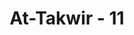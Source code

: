 ---
title: "At-Takwir - 11"
no: 11
arabic_no: ١١
ayah: وَاِذَا السَّمَاۤءُ كُشِطَتْۖ
translation: "dan apabila langit dilenyapkan, "
tafsir: "Dan apabila langit dilenyapkan karena kehancuran planet-planet yang ada di dalamnya. Langit yang begitu luas dapat dilipat seperti melipat kertas. Firman Allah:\n\n(Ingatlah) pada hari langit Kami gulung seperti menggulung lembaran-lembaran kertas. (al-Anbiya'/21: 104)"
---